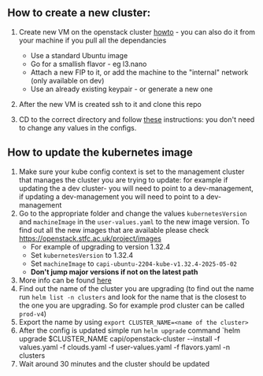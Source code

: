 ## How to create a new cluster:

1. Create new VM on the openstack cluster [howto](https://stfc.atlassian.net/wiki/spaces/CLOUDKB/pages/211943497/Create+a+Virtual+Machine+on+Openstack+using+the+Openstack+Web+interface) - you can also do it from your machine if you pull all the dependancies
	* Use a standard Ubuntu image
	* Go for a smallish flavor - eg l3.nano 
	* Attach a new FIP to it, or add the machine to the "internal" network (only available on dev)
	* Use an already existing keypair - or generate a new one

2. After the new VM is created ssh to it and clone this repo
3. CD to the correct directory and follow [these](https://stfc.atlassian.net/wiki/spaces/CLOUDKB/pages/211878034/Cluster+API+Setup#Manual-Deployment) instructions: you don't need to change any values in the configs.

## How to update the kubernetes image
1. Make sure your kube config context is set to the management cluster that manages the cluster you are trying to update: for example if updating the a dev cluster- you will need to point to a dev-management, if updating a dev-management you will need to point to a dev-management
2. Go to the appropriate folder and change the values `kubernetesVersion` and `machineImage` in the `user-values.yaml` to the new image version. To find out all the new images that are available please check https://openstack.stfc.ac.uk/project/images
	*  For example of upgrading to version 1.32.4
	* Set `kubernetesVersion` to 1.32.4
	* Set `machineImage` to `capi-ubuntu-2204-kube-v1.32.4-2025-05-02`
	* **Don't jump major versions if not on the latest path**
3. More info can be found [here](https://stfc.atlassian.net/wiki/spaces/CLOUDKB/pages/285704256/Cluster+API+Upgrade#Kubernetes-Image-and-Version-Upgrades)
4. Find out the name of the cluster you are upgrading (to find out the name run `helm list -n clusters` and look for the name that is the closest to the one you are upgrading. So for example prod cluster can be called `prod-v4`)
5. Export the name by using `export CLUSTER_NAME=<name of the cluster>`
6. After the config is updated simple run `helm upgrade` command `helm upgrade $CLUSTER_NAME capi/openstack-cluster --install -f values.yaml -f clouds.yaml -f user-values.yaml -f flavors.yaml -n clusters
7. Wait around 30 minutes and the cluster should be updated